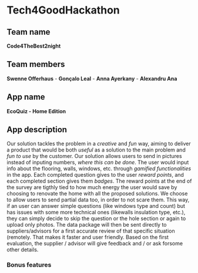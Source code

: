 # Tech4GoodHackathon

## Team name
**Code4TheBest2night**

## Team members
**Swenne Offerhaus** - 
**Gonçalo Leal** - 
**Anna Ayerkany** - 
**Alexandru Ana**

## App name
**EcoQuiz - Home Edition**

## App description
Our solution tackles the problem in a *_creative_* and *_fun_* way, aiming to deliver a product that would be both *useful* as a solution to the main problem and *fun to use* by the customer.
Our solution allows users to send in pictures instead of inputing numbers, _where this can be done_. The user would input info about the flooring, walls, windows, etc. through *gamified functionalities* in the app. 
Each completed question gives to the user *reward points*, and each completed section gives them *badges*.
The reward points at the end of the survey are tigthly tied to how much energy the user would save by choosing to renovate the home with all the proposed solutions.
We choose to allow users to send partial data too, in order to not scare them. 
This way, if an user can answer	simple questions (like windows type and count) but has issues with some more technical ones (likewalls insulation type, etc.), they can simply decide to skip the question or the hole section or again to upload only photos.
The data package will then be sent directly to suppliers/advisors for a first accurate review of that specific situation (remotely. That makes it faster and user friendly. Based on the first evaluation, the supplier / advisor will give feedback and / or ask forsome other details.

### Bonus features
